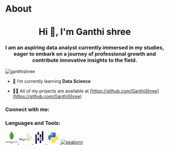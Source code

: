# About
<h1 align="center">Hi 👋, I'm Ganthi shree</h1>
<h3 align="center">I am an aspiring data analyst currently immersed in my studies, eager to embark on a journey of professional growth and contribute innovative insights to the field.</h3>

<p align="left"> <img src="https://komarev.com/ghpvc/?username=ganthishree&label=Profile%20views&color=0e75b6&style=flat" alt="ganthishree" /> </p>

- 🌱 I’m currently learning **Data Science**

- 👨‍💻 All of my projects are available at [https://github.com/GanthiShree](https://github.com/GanthiShree)

<h3 align="left">Connect with me:</h3>
<p align="left">
</p>

<h3 align="left">Languages and Tools:</h3>
<p align="left"> <a href="https://www.mongodb.com/" target="_blank" rel="noreferrer"> <img src="https://raw.githubusercontent.com/devicons/devicon/master/icons/mongodb/mongodb-original-wordmark.svg" alt="mongodb" width="40" height="40"/> </a> <a href="https://www.mysql.com/" target="_blank" rel="noreferrer"> <img src="https://raw.githubusercontent.com/devicons/devicon/master/icons/mysql/mysql-original-wordmark.svg" alt="mysql" width="40" height="40"/> </a> <a href="https://pandas.pydata.org/" target="_blank" rel="noreferrer"> <img src="https://raw.githubusercontent.com/devicons/devicon/2ae2a900d2f041da66e950e4d48052658d850630/icons/pandas/pandas-original.svg" alt="pandas" width="40" height="40"/> </a> <a href="https://www.python.org" target="_blank" rel="noreferrer"> <img src="https://raw.githubusercontent.com/devicons/devicon/master/icons/python/python-original.svg" alt="python" width="40" height="40"/> </a> <a href="https://seaborn.pydata.org/" target="_blank" rel="noreferrer"> <img src="https://seaborn.pydata.org/_images/logo-mark-lightbg.svg" alt="seaborn" width="40" height="40"/> </a> </p>

